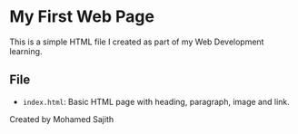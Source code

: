 # My First Web Page

This is a simple HTML file I created as part of my Web Development learning.

## File
- `index.html`: Basic HTML page with heading, paragraph, image and link.

Created by Mohamed Sajith
